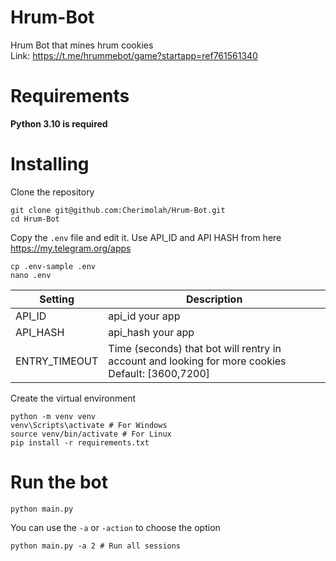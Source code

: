 # Hrum-Bot
Hrum Bot that mines hrum cookies <br>
Link: https://t.me/hrummebot/game?startapp=ref761561340

# Requirements
**Python 3.10 is required**

# Installing
Clone the repository
```shell
git clone git@github.com:Cherimolah/Hrum-Bot.git
cd Hrum-Bot
```
Copy the `.env` file and edit it. Use API_ID and API HASH from here https://my.telegram.org/apps
```shell
cp .env-sample .env
nano .env
```

| Setting       | Description                                                                                          |
|---------------|------------------------------------------------------------------------------------------------------|
| API_ID        | api_id your app                                                                                      |
| API_HASH      | api_hash your app                                                                                    |
 | ENTRY_TIMEOUT | Time (seconds) that bot will rentry in account and looking for more cookies<br/>Default: [3600,7200] |


Create the virtual environment
```shell
python -m venv venv
venv\Scripts\activate # For Windows
source venv/bin/activate # For Linux
pip install -r requirements.txt
```

# Run the bot

```shell
python main.py
```
You can use the `-a` or `-action` to choose the option
```shell
python main.py -a 2 # Run all sessions
```


